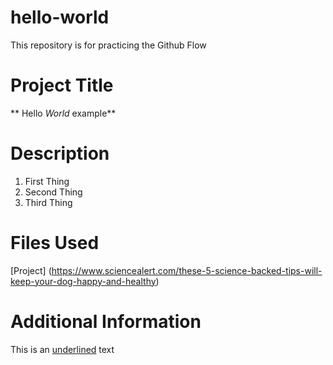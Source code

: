 # hello-world
This repository is for practicing the Github Flow 
# Project Title
** Hello _World_ example**
# Description
1. First Thing
2. Second Thing
3. Third Thing
# Files Used
[Project] (https://www.sciencealert.com/these-5-science-backed-tips-will-keep-your-dog-happy-and-healthy)
# Additional Information
This is an <ins>underlined</ins> text
